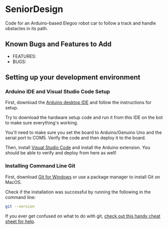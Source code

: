# SeniorDesign
Code for an Arduino-based Elegoo robot car to follow a track and handle obstacles in its path. 

## Known Bugs and Features to Add
- FEATURES: 
- BUGS: 


## Setting up your development environment

### Arduino IDE and Visual Studio Code Setup

First, download the [Arduino desktop IDE](https://www.arduino.cc/en/main/software) and follow the instructions for setup.

Try to download the hardware setup code and run it from this IDE on the bot to make sure everything's working.

You'll need to make sure you set the board to Arduino/Genuino Uno and the serial port to COM5. Verify the code and then deploy it to the board.

Then, install [Visual Studio Code](https://code.visualstudio.com/Download) and install the Arduino extension. You should be able to verify and deploy from here as well!

### Installing Command Line Git

First, download [Git for Windows](https://git-scm.com/download/win) or use a package manager to install Git on MacOS.

Check if the installation was successful by running the following in the command line: 
```bash
git --version
```

If you ever get confused on what to do with git, [check out this handy cheat sheet for help](https://github.github.com/training-kit/downloads/github-git-cheat-sheet.pdf).